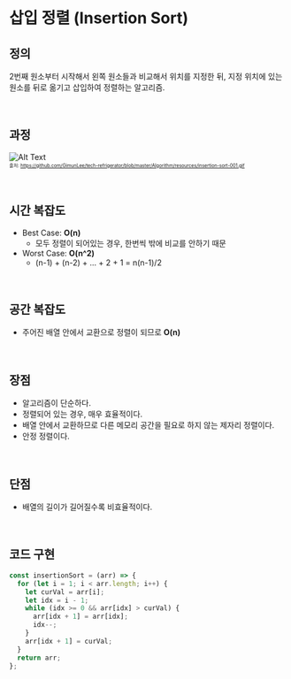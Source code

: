 # 삽입 정렬 (Insertion Sort)

## 정의

2번째 원소부터 시작해서 왼쪽 원소들과 비교해서 위치를 지정한 뒤, 지정 위치에 있는 원소를 뒤로 옮기고 삽입하여 정렬하는 알고리즘.

<br>

## 과정

![Alt Text](https://github.com/GimunLee/tech-refrigerator/raw/master/Algorithm/resources/insertion-sort-001.gif)
<br>
<span style="font-size:60%">출처: https://github.com/GimunLee/tech-refrigerator/blob/master/Algorithm/resources/insertion-sort-001.gif</span>

<br>

## 시간 복잡도

- Best Case: **O(n)**
  - 모두 정렬이 되어있는 경우, 한번씩 밖에 비교를 안하기 때문
- Worst Case: **O(n^2)**
  - (n-1) + (n-2) + ... + 2 + 1 = n(n-1)/2

<br>

## 공간 복잡도

- 주어진 배열 안에서 교환으로 정렬이 되므로 **O(n)**

<br>

## 장점

- 알고리즘이 단순하다.
- 정렬되어 있는 경우, 매우 효율적이다.
- 배열 안에서 교환하므로 다른 메모리 공간을 필요로 하지 않는 제자리 정렬이다.
- 안정 정렬이다.

<br>

## 단점

- 배열의 길이가 길어질수록 비효율적이다.

<br>

## 코드 구현

```JavaScript
const insertionSort = (arr) => {
  for (let i = 1; i < arr.length; i++) {
    let curVal = arr[i];
    let idx = i - 1;
    while (idx >= 0 && arr[idx] > curVal) {
      arr[idx + 1] = arr[idx];
      idx--;
    }
    arr[idx + 1] = curVal;
  }
  return arr;
};
```
